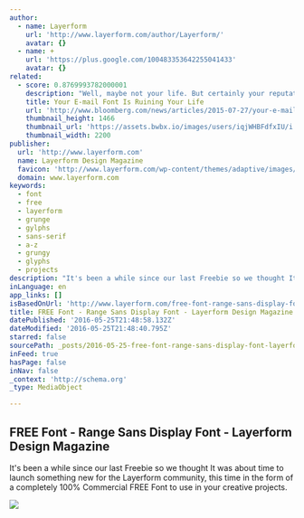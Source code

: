 ```yaml
---
author:
  - name: Layerform
    url: 'http://www.layerform.com/author/Layerform/'
    avatar: {}
  - name: +
    url: 'https://plus.google.com/100483353642255041433'
    avatar: {}
related:
  - score: 0.8769993782000001
    description: "Well, maybe not your life. But certainly your reputation with people of good taste. Helvetica, the hip font of choice for brands and typeface nerds, is the default font setting for Apple Mail. Gmail defaults to Arial, a font one designer called Helvetica's \"ugly bastard son.\""
    title: Your E-mail Font Is Ruining Your Life
    url: 'http://www.bloomberg.com/news/articles/2015-07-27/your-e-mail-font-is-ruining-your-life'
    thumbnail_height: 1466
    thumbnail_url: 'https://assets.bwbx.io/images/users/iqjWHBFdfxIU/i.g7UxNyTw_I/v1/-1x-1.jpg'
    thumbnail_width: 2200
publisher:
  url: 'http://www.layerform.com'
  name: Layerform Design Magazine
  favicon: 'http://www.layerform.com/wp-content/themes/adaptive/images/icons/favicon.ico'
  domain: www.layerform.com
keywords:
  - font
  - free
  - layerform
  - grunge
  - gylphs
  - sans-serif
  - a-z
  - grungy
  - glyphs
  - projects
description: "It's been a while since our last Freebie so we thought It was about time to launch something new for the Layerform community, this time in the form of a completely 100% Commercial FREE Font to use in your creative projects."
inLanguage: en
app_links: []
isBasedOnUrl: 'http://www.layerform.com/free-font-range-sans-display-font/?utm_source=Layerform+Magazine&utm_campaign=eef645e45a-Free+Font&utm_medium=email&utm_term=0_baafd65664-eef645e45a-108271529'
title: FREE Font - Range Sans Display Font - Layerform Design Magazine
datePublished: '2016-05-25T21:48:58.132Z'
dateModified: '2016-05-25T21:48:40.795Z'
starred: false
sourcePath: _posts/2016-05-25-free-font-range-sans-display-font-layerform-design-magaz.md
inFeed: true
hasPage: false
inNav: false
_context: 'http://schema.org'
_type: MediaObject

---
```

<article style=""><h1>FREE Font - Range Sans Display Font - Layerform Design Magazine</h1><p>It's been a while since our last Freebie so we thought It was about time to launch something new for the Layerform community, this time in the form of a completely 100% Commercial FREE Font to use in your creative projects.</p><img src="http://i1.wp.com/www.layerform.com/wp-content/uploads/2016/05/Range-Sans-Free-Font-2.jpg?fit=868%2C339" /></article>